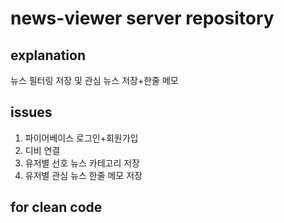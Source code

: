 # news-viewer server repository

## explanation

뉴스 필터링 저장 및 관심 뉴스 저장+한줄 메모

## issues

1. 파이어베이스 로그인+회원가입
2. 디비 연결
3. 유저별 선호 뉴스 카테고리 저장
4. 유저별 관심 뉴스 한줄 메모 저장

## for clean code


